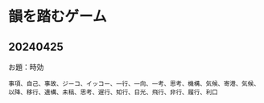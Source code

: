 # 韻を踏むゲーム

## 20240425
お題：時効

```
事項、自己、事故、ジーコ、イッコー、一行、一向、一考、思考、機構、気候、寄港、気候、以降、移行、遺構、未稿、思考、遅行、知行、日光、飛行、非行、履行、利口
```